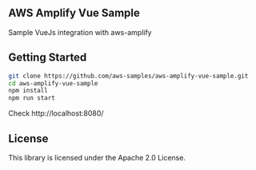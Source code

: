 ## AWS Amplify Vue Sample

Sample VueJs integration with aws-amplify

## Getting Started

```bash
git clone https://github.com/aws-samples/aws-amplify-vue-sample.git
cd aws-amplify-vue-sample
npm install
npm run start
```

Check http://localhost:8080/

## License

This library is licensed under the Apache 2.0 License. 

